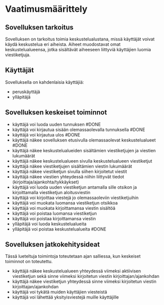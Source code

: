 # Vaatimusmäärittely

## Sovelluksen tarkoitus

Sovelluksen on tarkoitus toimia keskustelualustana, missä käyttäjät voivat käydä keskustelua eri aiheista. Aiheet muodostavat omat keskustelualueensa, jotka sisältävät aiheeseen liittyviä käyttäjien luomia viestiketjuja.

## Käyttäjät

Sovelluksella on kahdenlaisia käyttäjiä:
- peruskäyttäjä
- ylläpitäjä

## Sovelluksen keskeiset toiminnot

- käyttäjä voi luoda uuden tunnuksen #DONE
- käyttäjä voi kirjautua sisään olemassaolevalla tunnuksella #DONE
- käyttäjä voi kirjautua ulos #DONE
- käyttäjä näkee sovelluksen etusivulla olemassaolevat keskustelualueet #DONE
- käyttäjä näkee keskustelualueiden sisältämien viestiketjujen ja viestien lukumäärät
- käyttäjä näkee keskustelualueen sivulla keskustelualueen viestiketjut
- käyttäjä näkee viestiketjujen sisältämien viestin lukumäärät
- käyttäjä näkee viestiketjun sivulla siihen kirjoitetut viestit 
- käyttäjä näkee viestien yhteydessä niihin liittyvät tiedot (kirjoittaja/ajankohta/tykkäykset)
- käyttäjä voi luoda uuden viestiketjun antamalla sille otsikon ja kirjoittamalla viestiketjun aloitusviestin
- käyttäjä voi kirjoittaa viestejä jo olemassaoleviin viestiketjuihin
- käyttäjä voi muokata luomansa viestiketjun otsikkoa
- käyttäjä voi muokata kirjoittamansa viestin sisältöä
- käyttäjä voi poistaa luomansa viestiketjun
- käyttäjä voi poistaa kirjoittamansa viestin
- ylläpitäjä voi luoda keskustelualueita
- ylläpitäjä voi poistaa keskustelualueita #DONE

## Sovelluksen jatkokehitysideat

Tässä lueteltuja toimintoja toteutetaan ajan salliessa, kun keskeiset toiminnot on toteutettu.

- käyttäjä näkee keskustelualueen yhteydessä viimeksi aktiivisen viestiketjun sekä sinne viimeksi kirjoitetun viestin kirjoittajan/ajankohdan
- käyttäjä näkee viestiketjun yhteydessä sinne viimeksi kirjoitetun viestin kirjoittajan/ajankohdan
- käyttäjä voi tykätä muiden käyttäjien viesteistä
- käyttäjä voi lähettää yksityisviestejä muille käyttäjille
